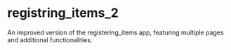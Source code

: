 # registring_items_2
 An improved version of the registering_items app, featuring multiple pages and additional functionalities.
